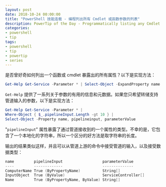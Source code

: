```yaml
---
layout: post
date: 2018-10-24 00:00:00
title: "PowerShell 技能连载 - 编程列出所有 Cmdlet 或函数参数的列表"
description: PowerTip of the Day - Programmatically listing any Cmdlet or Function Parameters
categories:
- powershell
- tip
tags:
- powershell
- tip
- powertip
- series
---
```

是否曾好奇如何列出一个函数或 cmdlet 暴露出的所有属性？以下是实现方法：

```powershell
Get-Help Get-Service -Parameter * | Select-Object -ExpandProperty name
```

`Get-Help` 提供了一系列关于参数的有用的信息和元数据。如果您只希望转储支持管道输入的参数，以下是实现方法：

```powershell
Get-Help Get-Service -Parameter * |
Where-Object { $_.pipelineInput.Length -gt 10 } |
Select-Object -Property name, pipelineinput, parameterValue
```

"`pipelineInput`" 属性暴露了通过管道接收到的一个属性的类型。不幸的是，它包含了一个本地化的字符串，所以一个区分的好方法是取字符串的长度。

输出的结果类似这样，并且可以从管道上游的命令中接受管道的输入，以及接受数据类型：

```powershell
name         pipelineInput                  parameterValue
----         -------------                  --------------
ComputerName True (ByPropertyName)          String[]
InputObject  True (ByValue)                 ServiceController[]
Name         True (ByPropertyName, ByValue) String[]
```

<!--本文国际来源：[Programmatically listing any Cmdlet or Function Parameters](http://community.idera.com/powershell/powertips/b/tips/posts/programmatically-listing-any-cmdlet-or-function-parameters)-->
